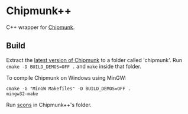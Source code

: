 Chipmunk++
==========

C++ wrapper for [Chipmunk](http://chipmunk-physics.net/).


Build
-----

Extract the [latest version of Chipmunk](http://chipmunk-physics.net/release/ChipmunkLatest.tgz) to a
folder called 'chipmunk'. Run `cmake -D BUILD_DEMOS=OFF .` and `make` inside that folder.

To compile Chipmunk on Windows using MinGW:
```
cmake -G "MinGW Makefiles" -D BUILD_DEMOS=OFF .
mingw32-make
```

Run [scons](http://scons.org/) in Chipmunk++'s folder.

